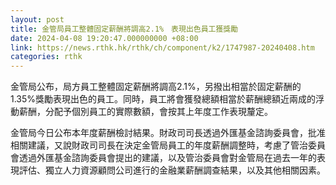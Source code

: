 ```yaml
---
layout: post
title: 金管局員工整體固定薪酬將調高2.1%　表現出色員工獲獎勵
date: 2024-04-08 19:20:47.000000000 +08:00
link: https://news.rthk.hk/rthk/ch/component/k2/1747987-20240408.htm
categories: rthk
---
```


金管局公布，局方員工整體固定薪酬將調高2.1%，另撥出相當於固定薪酬的1.35%獎勵表現出色的員工。同時，員工將會獲發總額相當於薪酬總額近兩成的浮動薪酬，分配予個別員工的實際數額，會按其上年度工作表現釐定。

金管局今日公布本年度薪酬檢討結果。財政司司長透過外匯基金諮詢委員會，批准相關建議，又說財政司司長在決定金管局員工的年度薪酬調整時，考慮了管治委員會透過外匯基金諮詢委員會提出的建議，以及管治委員會對金管局在過去一年的表現評估、獨立人力資源顧問公司進行的金融業薪酬調查結果，以及其他相關因素。
